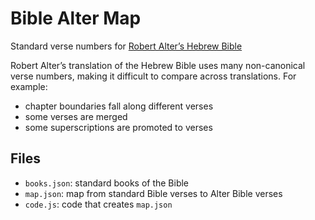 # Bible Alter Map

Standard verse numbers for [Robert Alter’s Hebrew Bible][1]

Robert Alter’s translation of the Hebrew Bible uses many non-canonical verse
numbers, making it difficult to compare across translations. For example:

* chapter boundaries fall along different verses
* some verses are merged
* some superscriptions are promoted to verses

## Files

* `books.json`: standard books of the Bible
* `map.json`: map from standard Bible verses to Alter Bible verses
* `code.js`: code that creates `map.json`

[1]:https://wwnorton.com/books/9780393292497
